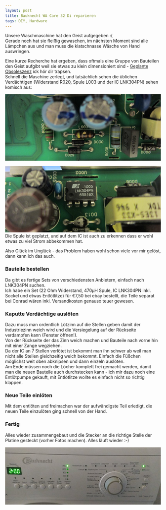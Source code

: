 ```yaml
---
layout: post
title: Bauknecht WA Care 32 Di reparieren
tags: DIY, Hardware
---
```


Unsere Waschmaschine hat den Geist aufgegeben :(   
Gerade noch hat sie fleißig gewaschen, im nächsten Moment sind alle Lämpchen aus und man muss die klatschnasse Wäsche von Hand auswringen.

Eine kurze Recherche hat ergeben, dass oftmals eine Gruppe von Bauteilen den Geist aufgibt weil sie etwas zu klein dimensioniert sind - [Geplante Obsoleszenz](https://de.wikipedia.org/wiki/Geplante_Obsoleszenz) ick hör dir trapsen.   
Schnell die Maschine zerlegt, und tatsächlich sehen die üblichen Verdächtigen (Widerstand R020, Spule L003 und der IC LNK304PN) sehen komisch aus:

![](/assets/bauknecht_L003.jpg)

![](/assets/bauknecht_LNK304PN.jpg)Die Spule ist geplatzt, und auf dem IC ist auch zu erkennen dass er wohl etwas zu viel Strom abbekommen hat.

Also Glück im Unglück - das Problem haben wohl schon viele vor mir gelöst, dann kann ich das auch.

### Bauteile bestellen

Da gibt es fertige Sets von verschiedensten Anbietern, einfach nach LNK304PN suchen.   
Ich habe ein Set (22 Ohm Widerstand, 470µH Spule, IC LNK304PN inkl. Sockel und etwas Entlötlitze) für €7,50 bei ebay bestellt, die Teile separat bei Conrad wären inkl. Versandkosten genauso teuer gewesen.

### Kaputte Verdächtige auslöten

Dazu muss man ordentlich Lötzinn auf die Stellen geben damit der Industriezinn weich wird und die Versiegelung auf der Rückseite verdampfen kann (Fenster öffnen!).   
Von der Rückseite der das Zinn weich machen und Bauteile nach vorne hin mit einer Zange wegziehen.   
Da der IC an 7 Stellen verlötet ist bekommt man ihn schwer ab weil man nicht alle Stellen gleichzeitig weich bekommt. Einfach die Füßchen möglichst weit oben abknipsen und dann einzeln auslöten.   
Am Ende müssen noch die Löcher komplett frei gemacht werden, damit man die neuen Bauteile auch durchstecken kann - ich mir dazu noch eine Entlötpumpe gekauft, mit Entlötlitze wollte es einfach nicht so richtig klappen.

### Neue Teile einlöten

Mit dem entlöten und freimachen war der aufwändigste Teil erledigt, die neuen Teile einzulöten ging schnell von der Hand.

### Fertig

Alles wieder zusammengebaut und die Stecker an die richtige Stelle der Platine gesteckt (vorher Fotos machen). Alles läuft wieder :-)

![](/assets/bauknecht_fertig.jpg)
